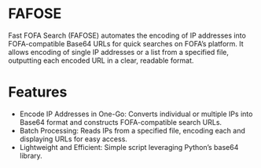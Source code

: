 # FAFOSE 

Fast FOFA Search (FAFOSE) automates the encoding of IP addresses into FOFA-compatible Base64 URLs for quick searches on FOFA’s platform. It allows encoding of single IP addresses or a list from a specified file, outputting each encoded URL in a clear, readable format.

# Features
- Encode IP Addresses in One-Go: Converts individual or multiple IPs into Base64 format and constructs FOFA-compatible search URLs.
- Batch Processing: Reads IPs from a specified file, encoding each and displaying URLs for easy access.
- Lightweight and Efficient: Simple script leveraging Python’s base64 library.
